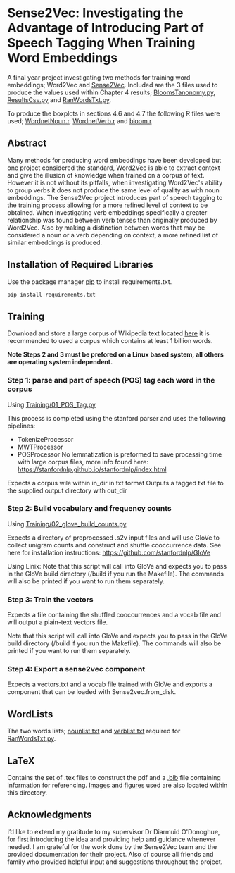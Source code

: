 # Sense2Vec: Investigating the Advantage of Introducing Part of Speech Tagging When Training Word Embeddings

A final year project investigating two methods for training word embeddings; Word2Vec and 
[Sense2Vec](https://github.com/explosion/sense2vec). Included are the 3 files used to produce the values used within 
Chapter 4 results; [BloomsTanonomy.py](../../BloomsTaxonomy.py), 
[ResultsCsv.py](../../ResultsCsv.py) and 
[RanWordsTxt.py](../../RanWordsTxt.py).

To produce the boxplots in sections 4.6 and 4.7 the following R files were used; [WordnetNoun.r](../../WordnetNoun.r),
[WordnetVerb.r](../../WordnetVerb.r) and [bloom.r](../../bloom.r)

## Abstract
Many methods for producing word embeddings have been developed but one project considered the standard, Word2Vec is 
able to extract context and give the illusion of knowledge when trained on a corpus of text. However it is not without 
its pitfalls, when investigating Word2Vec's ability to group verbs it does not produce the same level of quality as with
 noun embeddings. The Sense2Vec project introduces part of speech tagging to the training process allowing for a more 
 refined level of context to be obtained. When investigating verb embeddings specifically a greater relationship was 
 found between verb tenses than originally produced by Word2Vec. Also by making a distinction between words that may be 
 considered a noun or a verb depending on context, a more refined list of similar embeddings is produced.

## Installation of Required Libraries

Use the package manager [pip](https://pip.pypa.io/en/stable/) to install requirements.txt.

```bash
pip install requirements.txt
```

## Training

Download and store a large corpus of Wikipedia text located [here](https://dumps.wikimedia.org/enwiki/) it is 
recommended to used a corpus which contains at least 1 billion words.

**Note Steps 2 and 3 must be prefored on a Linux based system, all others are operating system independent.**

### Step 1: parse and part of speech (POS) tag each word in the corpus
Using [Training/01_POS_Tag.py](../../Training/01_POS_Tag.py)

This process is completed using the stanford parser and uses the following pipelines:
- TokenizeProcessor
- MWTProcessor
- POSProcessor
No lemmatization is preformed to save processing time with large corpus files, more info found here:
https://stanfordnlp.github.io/stanfordnlp/index.html

Expects a corpus wile within in_dir in txt format
Outputs a tagged txt file to the supplied output directory with out_dir

### Step 2: Build vocabulary and frequency counts
Using [Training/02_glove_build_counts.py](../../Training/02_glove_build_counts.py)

Expects a directory of preprocessed .s2v input files and will use GloVe to
collect unigram counts and construct and shuffle cooccurrence data. See here
for installation instructions: https://github.com/stanfordnlp/GloVe

Using Linix:
Note that this script will call into GloVe and expects you to pass in the
GloVe build directory (/build if you run the Makefile). The commands will
also be printed if you want to run them separately.

### Step 3: Train the vectors

Expects a file containing the shuffled cooccurrences and a vocab file and
will output a plain-text vectors file.

Note that this script will call into GloVe and expects you to pass in the
GloVe build directory (/build if you run the Makefile). The commands will
also be printed if you want to run them separately.

### Step 4: Export a sense2vec component

Expects a vectors.txt and a vocab file trained with GloVe and exports
a component that can be loaded with Sense2vec.from_disk.

## WordLists
The two words lists; [nounlist.txt](../../WordLists/nounlist.txt) and [verblist.txt](../../WordLists/verblist.txt) 
required for [RanWordsTxt.py](../../RanWordsTxt.py).

## LaTeX
Contains the set of .tex files to construct the pdf and a [.bib](../../LaTeX/Thesis.bib) file containing information for
 referencing. [Images](../../LaTeX/images) and [figures](../../LaTeX/images) used are also located within this 
directory.

## Acknowledgments
I’d like to extend my gratitude to my supervisor Dr Diarmuid O'Donoghue, for first introducing the idea and providing 
help and guidance whenever needed. I am grateful for the work done by the Sense2Vec team and the provided documentation 
for their project. Also of course all friends and family who provided helpful input and suggestions throughout the 
project.
